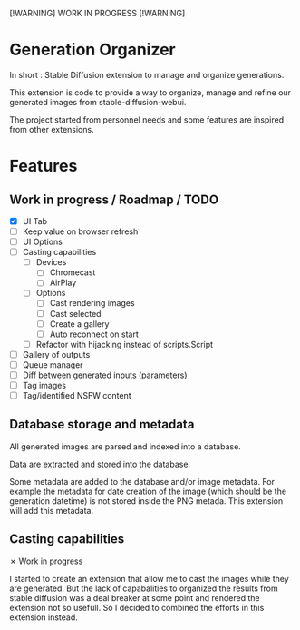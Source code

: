 [!WARNING] WORK IN PROGRESS [!WARNING]

# Generation Organizer
In short : Stable Diffusion extension to manage and organize generations.

This extension is code to provide a way to organize, manage and refine
our generated images from stable-diffusion-webui. 

The project started from personnel needs and some features are inspired from
other extensions. 

# Features
## Work in progress / Roadmap / TODO
- [x] UI Tab
- [ ] Keep value on browser refresh
- [ ] UI Options
- [ ] Casting capabilities
    - [ ] Devices
        - [ ] Chromecast
        - [ ] AirPlay
    - [ ] Options 
        - [ ] Cast rendering images
        - [ ] Cast selected
        - [ ] Create a gallery
        - [ ] Auto reconnect on start
    - [ ] Refactor with hijacking instead of scripts.Script
- [ ] Gallery of outputs
- [ ] Queue manager
- [ ] Diff between generated inputs (parameters)
- [ ] Tag images
- [ ] Tag/identified NSFW content

## Database storage and metadata
All generated images are parsed and indexed into a database.

Data are extracted and stored into the database.

Some metadata are added to the database and/or image metadata. For example the
metadata for date creation of the image (which should be the generation datetime) is not stored inside the PNG metada. This extension will add this metadata.

## Casting capabilities
&cross; Work in progress

I started to create an extension that allow me to cast the images while
they are generated. But the lack of capabalities to organized the results from
stable diffusion was a deal breaker at some point and rendered the extension not so usefull. So I decided to combined the efforts in this extension instead.
